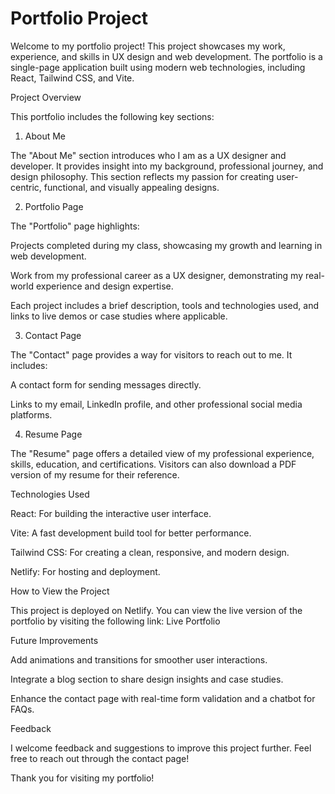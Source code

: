 # Portfolio Project

Welcome to my portfolio project! This project showcases my work, experience, and skills in UX design and web development. The portfolio is a single-page application built using modern web technologies, including React, Tailwind CSS, and Vite.

Project Overview

This portfolio includes the following key sections:

1. About Me

The "About Me" section introduces who I am as a UX designer and developer. It provides insight into my background, professional journey, and design philosophy. This section reflects my passion for creating user-centric, functional, and visually appealing designs.

2. Portfolio Page

The "Portfolio" page highlights:

Projects completed during my class, showcasing my growth and learning in web development.

Work from my professional career as a UX designer, demonstrating my real-world experience and design expertise.

Each project includes a brief description, tools and technologies used, and links to live demos or case studies where applicable.

3. Contact Page

The "Contact" page provides a way for visitors to reach out to me. It includes:

A contact form for sending messages directly.

Links to my email, LinkedIn profile, and other professional social media platforms.

4. Resume Page

The "Resume" page offers a detailed view of my professional experience, skills, education, and certifications. Visitors can also download a PDF version of my resume for their reference.

Technologies Used

React: For building the interactive user interface.

Vite: A fast development build tool for better performance.

Tailwind CSS: For creating a clean, responsive, and modern design.

Netlify: For hosting and deployment.

How to View the Project

This project is deployed on Netlify. You can view the live version of the portfolio by visiting the following link:
Live Portfolio

Future Improvements

Add animations and transitions for smoother user interactions.

Integrate a blog section to share design insights and case studies.

Enhance the contact page with real-time form validation and a chatbot for FAQs.

Feedback

I welcome feedback and suggestions to improve this project further. Feel free to reach out through the contact page!

Thank you for visiting my portfolio!

